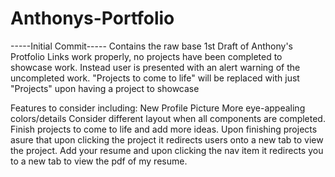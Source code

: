 # Anthonys-Portfolio

-----Initial Commit-----
Contains the raw base 1st Draft of Anthony's Protfolio
Links work properly, no projects have been completed to showcase work.
Instead user is presented with an alert warning of the uncompleted work.
"Projects to come to life" will be replaced with just "Projects" upon having a project to showcase

Features to consider including:
New Profile Picture
More eye-appealing colors/details
Consider different layout when all components are completed.
Finish projects to come to life and add more ideas.
Upon finishing projects asure that upon clicking the project it redirects users onto a new tab to view the project.
Add your resume and upon clicking the nav item it redirects you to a new tab to view the pdf of my resume.
